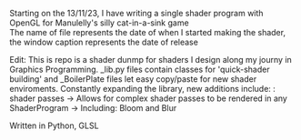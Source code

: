 Starting on the 13/11/23, I have writing a single shader program with OpenGL for Manulelly's silly cat-in-a-sink game  
The name of file represents the date of when I started making the shader, the window caption represents the date of release

Edit:
This is repo is a shader dunmp for shaders I design along my journy in Graphics Programming.
_lib.py files contain classes for 'quick-shader building' and _BoilerPlate files let easy copy/paste for new shader enviroments.
Constantly expanding the library, new additions include:
 : shader passes
 -> Allows for complex shader passes to be rendered in any ShaderProgram
 -> Including: Bloom and Blur

Written in Python, GLSL